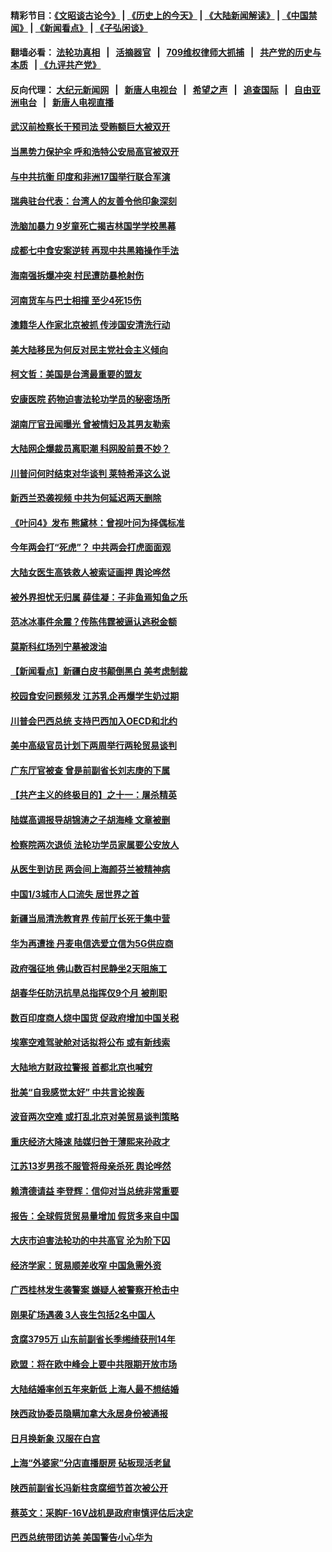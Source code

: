#### 精彩节目：[《文昭谈古论今》](http://134.209.198.168/wenzhao) | [《历史上的今天》](http://134.209.198.168/today-in-history) | [《大陆新闻解读》](http://134.209.198.168/ntdtv-comedy) | [《中国禁闻》](http://134.209.198.168/ntdtv-news) | [《新闻看点》](http://134.209.198.168/news-insight) | [《子弘闲谈》](http://134.209.198.168/zihongxiantan/) 

  #### 翻墙必看： [法轮功真相](http://134.209.198.168:10000/videos/truth.html) &nbsp;&nbsp;|&nbsp;&nbsp; [活摘器官](http://134.209.198.168:10000/videos/res/Organs/) &nbsp;&nbsp;|&nbsp;&nbsp; [709维权律师大抓捕](http://134.209.198.168:10000/videos/709/) &nbsp;&nbsp;|&nbsp;&nbsp; [共产党的历史与本质](http://134.209.198.168:10000/videos/jiuping/) &nbsp;&nbsp;| [《九评共产党》](http://134.209.198.168:10000/videos/jiuping/) 

#### 反向代理： [大纪元新闻网](http://134.209.198.168:10080/) &nbsp;&nbsp;|&nbsp;&nbsp; [新唐人电视台](http://134.209.198.168:8000/) &nbsp;&nbsp;|&nbsp;&nbsp; [希望之声](http://134.209.198.168:8200/) &nbsp;&nbsp;|&nbsp;&nbsp; [追查国际](http://134.209.198.168:10010/) &nbsp;&nbsp;|&nbsp;&nbsp; [自由亚洲电台](http://134.209.198.168:9800/) &nbsp;&nbsp;|&nbsp;&nbsp; [新唐人电视直播](http://134.209.198.168/) 


#### [武汉前检察长干预司法 受贿额巨大被双开](../pages/nsc413/n11126675.md?t=03201236) 

#### [当黑势力保护伞 呼和浩特公安局高官被双开](../pages/nsc413/n11126739.md?t=03201236) 

#### [与中共抗衡 印度和非洲17国举行联合军演](../pages/nsc413/n11126680.md?t=03201236) 

#### [瑞典驻台代表：台湾人的友善令他印象深刻](../pages/nsc413/n11126078.md?t=03201236) 

#### [洗脑加暴力 9岁童死亡揭吉林国学学校黑幕](../pages/nsc413/n11125859.md?t=03201236) 

#### [成都七中食安案逆转 再现中共黑箱操作手法](../pages/nsc413/n11126165.md?t=03201236) 

#### [海南强拆爆冲突 村民遭防暴枪射伤](../pages/nsc413/n11126426.md?t=03201236) 

#### [河南货车与巴士相撞 至少4死15伤](../pages/nsc413/n11126342.md?t=03201236) 

#### [澳籍华人作家北京被抓 传涉国安清洗行动](../pages/nsc413/n11126034.md?t=03201236) 

#### [美大陆移民为何反对民主党社会主义倾向](../pages/nsc413/n11124757.md?t=03201236) 

#### [柯文哲：美国是台湾最重要的盟友](../pages/nsc413/n11126084.md?t=03201236) 

#### [安康医院 药物迫害法轮功学员的秘密场所](../pages/nsc413/n11124316.md?t=03201236) 

#### [湖南厅官丑闻曝光 曾被情妇及其男友勒索](../pages/nsc413/n11126023.md?t=03201236) 

#### [大陆网企爆裁员离职潮 科网股前景不妙？](../pages/nsc413/n11125727.md?t=03201236) 

#### [川普问何时结束对华谈判 莱特希泽这么说](../pages/nsc413/n11125819.md?t=03201236) 

#### [新西兰恐袭视频 中共为何延迟两天删除](../pages/nsc413/n11125623.md?t=03201236) 

#### [《叶问4》发布 熊黛林：曾视叶问为择偶标准](../pages/nsc413/n11125551.md?t=03201236) 

#### [今年两会打“死虎”？ 中共两会打虎面面观](../pages/nsc413/n11125507.md?t=03201236) 

#### [大陆女医生高铁救人被索证画押 舆论哗然](../pages/nsc413/n11125583.md?t=03201236) 

#### [被外界担忧无归属 薛佳凝：子非鱼焉知鱼之乐](../pages/nsc413/n11125276.md?t=03201236) 

#### [范冰冰事件余震？传陈伟霆被逼认逃税金额](../pages/nsc413/n11124604.md?t=03201236) 

#### [莫斯科红场列宁墓被泼油](../pages/nsc413/n11125458.md?t=03201236) 

#### [【新闻看点】新疆白皮书颠倒黑白 美考虑制裁](../pages/nsc413/n11125158.md?t=03201236) 

#### [校园食安问题频发 江苏乳企再爆学生奶过期](../pages/nsc413/n11125282.md?t=03201236) 

#### [川普会巴西总统 支持巴西加入OECD和北约](../pages/nsc413/n11125224.md?t=03201236) 

#### [美中高级官员计划下两周举行两轮贸易谈判](../pages/nsc413/n11125232.md?t=03201236) 

#### [广东厅官被查 曾是前副省长刘志庚的下属](../pages/nsc413/n11125335.md?t=03201236) 

#### [【共产主义的终极目的】之十一：屠杀精英](../pages/nsc413/n11118442.md?t=03201236) 

#### [陆媒高调报导胡锦涛之子胡海峰 文章被删](../pages/nsc413/n11124768.md?t=03201236) 

#### [检察院两次退侦 法轮功学员家属要公安放人](../pages/nsc413/n11120175.md?t=03201236) 

#### [从医生到访民 两会间上海颜芬兰被精神病](../pages/nsc413/n11124866.md?t=03201236) 

#### [中国1/3城市人口流失 居世界之首](../pages/nsc413/n11124913.md?t=03201236) 

#### [新疆当局清洗教育界 传前厅长死于集中营](../pages/nsc413/n11125113.md?t=03201236) 

#### [华为再遭挫 丹麦电信选爱立信为5G供应商](../pages/nsc413/n11124838.md?t=03201236) 

#### [政府强征地 佛山数百村民静坐2天阻施工](../pages/nsc413/n11124182.md?t=03201236) 

#### [胡春华任防汛抗旱总指挥仅9个月 被削职](../pages/nsc413/n11124626.md?t=03201236) 

#### [数百印度商人烧中国货 促政府增加中国关税](../pages/nsc413/n11124571.md?t=03201236) 

#### [埃塞空难驾驶舱对话拟将公布 或有新线索](../pages/nsc413/n11124659.md?t=03201236) 

#### [大陆地方财政拉警报 首都北京也喊穷](../pages/nsc413/n11123643.md?t=03201236) 

#### [批美“自我感觉太好” 中共言论挨轰](../pages/nsc413/n11124588.md?t=03201236) 

#### [波音两次空难 或打乱北京对美贸易谈判策略](../pages/nsc413/n11124570.md?t=03201236) 

#### [重庆经济大降速 陆媒归咎于薄熙来孙政才](../pages/nsc413/n11122648.md?t=03201236) 

#### [江苏13岁男孩不服管将母亲杀死 舆论哗然](../pages/nsc413/n11124262.md?t=03201236) 

#### [赖清德请益 李登辉：信仰对当总统非常重要](../pages/nsc413/n11124425.md?t=03201236) 

#### [报告：全球假货贸易量增加 假货多来自中国](../pages/nsc413/n11124186.md?t=03201236) 


#### [大庆市迫害法轮功的中共高官 沦为阶下囚](../pages/nsc413/n11121901.md?t=03201236) 

#### [经济学家：贸易顺差收窄 中国急需外资](../pages/nsc413/n11124104.md?t=03201236) 

#### [广西桂林发生袭警案 嫌疑人被警察开枪击中](../pages/nsc413/n11124273.md?t=03201236) 

#### [刚果矿场遇袭 3人丧生包括2名中国人](../pages/nsc413/n11124335.md?t=03201236) 

#### [贪腐3795万 山东前副省长季缃绮获刑14年](../pages/nsc413/n11124145.md?t=03201236) 

#### [欧盟：将在欧中峰会上要中共限期开放市场](../pages/nsc413/n11124114.md?t=03201236) 

#### [大陆结婚率创五年来新低 上海人最不想结婚](../pages/nsc413/n11123634.md?t=03201236) 

#### [陕西政协委员隐瞒加拿大永居身份被通报](../pages/nsc413/n11123747.md?t=03201236) 

#### [日月换新象 汉服在白宫](../pages/nsc413/n11119778.md?t=03201236) 

#### [上海“外婆家”分店直播厨房 砧板现活老鼠](../pages/nsc413/n11123771.md?t=03201236) 

#### [陕西前副省长冯新柱贪腐细节首次被公开](../pages/nsc413/n11123784.md?t=03201236) 

#### [蔡英文：采购F-16V战机是政府审慎评估后决定](../pages/nsc413/n11123930.md?t=03201236) 

#### [巴西总统带团访美 美国警告小心华为](../pages/nsc413/n11123069.md?t=03201236) 

